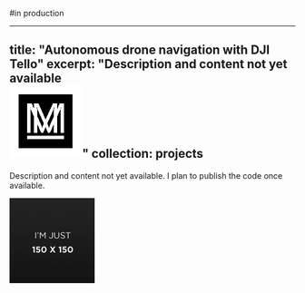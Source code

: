 #in production

---
title: "Autonomous drone navigation with DJI Tello"
excerpt: "Description and content not yet available <br/><img src='/images/mstile-70x70.png'>"
collection: projects
---

Description and content not yet available. I plan to publish the code once available.

![image info](/images/image-alignment-150x150.jpg)
